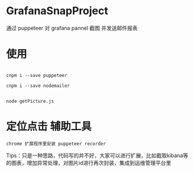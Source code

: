 # GrafanaSnapProject


通过 puppeteer 对 grafana  pannel 截图 并发送邮件报表


#  使用
```

cnpm i --save puppeteer
 
cnpm i --save nodemailer
 
 
node getPicture.js 
```


# 定位点击 辅助工具

```
chrome 扩展程序里安装 puppeteer recorder

```

Tips：只是一种思路，代码写的并不好，大家可以进行扩展，比如截取kibana等的图表，增加异常处理，对图片id进行再次封装，集成到运维管理平台里
